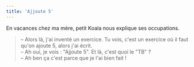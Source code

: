 ```yaml
---
title: 'Ajjoute 5'
---
```


En vacances chez ma mère, petit Koala nous explique ses occupations.

> – Alors là, j'ai inventé un exercice. Tu vois, c'est un exercice où il faut
> qu'on ajoute 5, alors j'ai écrit.  
> – Ah oui, je vois : "Ajjoute 5". Et là, c'est quoi le "TB" ?  
> – Ah ben ça c'est parce que je l'ai bien fait !
